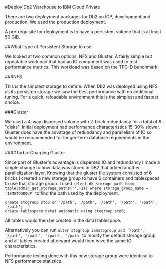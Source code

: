 #Deploy Db2 Warehouse to IBM Cloud Private

There are two deployment packages for Db2 on ICP, development and production. We used the production deployment.

A pre-requisite for deployment is to have a persistent volume that is at least 50 GiB.

##What Type of Persistent Storage to use

We looked at two common options, NFS and Gluster. A fairly simple but repeatable workload that had an IO component was used to test performance metrics. This workload was based on the TPC-D benchmark.

###NFS

This is the simplest storage to define. When Db2 was deployed using NFS as its persisten storage we saw the best performance with no additional tuning. For a quick, reloadable environment this is the simplest and fastest choice.

###Gluster

We used a 4-way dispersed volume with 2-brick redundancy for a total of 6 "disks". Initial deployment had performance characteristics 15-30% slower. Gluster does have the advatage of redundancy and parallelism of IO so would be recommended for longer-term database requirements in the environment.

####Turbo-Charging Gluster

Since part of Gluster's advantage is dispersed IO and redundancy I made a simple change to how data was stored in DB2 that added another parallelization layer. Knowing that the gluster file system consisted of 6 bricks I created a new storage group to have 6 containers and tablespaces to use that storage group. I used `select db_storage_path from table(admin_get_storage_paths('',-1)) where storage_group_name = 'IBMSTOGROUP'` to find the path used by the deployment.

```
create stogroup sto6 on '/path', '/path', '/path', '/path', '/path', '/path';
create tablespace data1 automatic using stogroup sto6;
```

All tables would then be created in the data1 tablespace.

Alternatively you can run `alter stogroup ibmstogroup add '/path', '/path', '/path', '/path', '/path'` to modify the default storage group and all tables created afterward would then have the same IO characteristics.

Performance testing done with this new storage group were identical to NFS performance statistics.


